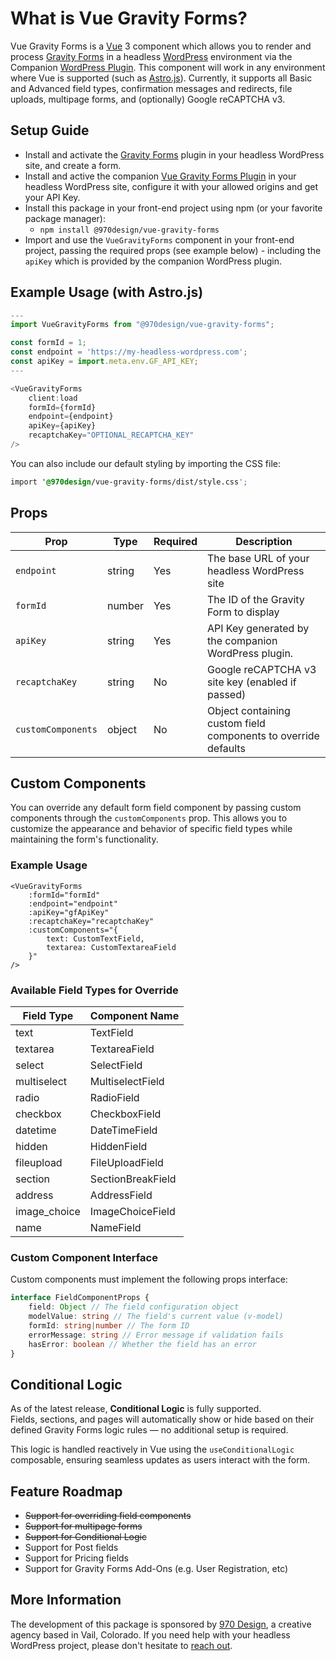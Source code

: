 # What is Vue Gravity Forms?

Vue Gravity Forms is a [Vue](https://vuejs.org/) 3 component which allows you to render and process [Gravity Forms](https://www.gravityforms.com/) in a headless [WordPress](https://wordpress.org/) environment via the Companion [WordPress Plugin](https://github.com/970Design/nsz-vue-gravity-forms-plugin).  This component will work in any environment where Vue is supported (such as [Astro.js](https://astro.build/)).  Currently, it supports all Basic and Advanced field types, confirmation messages and redirects, file uploads, multipage forms, and (optionally) Google reCAPTCHA v3.

## Setup Guide

- Install and activate the [Gravity Forms](https://www.gravityforms.com/) plugin in your headless WordPress site, and create a form.
- Install and active the companion [Vue Gravity Forms Plugin](https://github.com/970Design/nsz-vue-gravity-forms-plugin) in your headless WordPress site, configure it with your allowed origins and get your API Key.
- Install this package in your front-end project using npm (or your favorite package manager):
    - `npm install @970design/vue-gravity-forms`
- Import and use the `VueGravityForms` component in your front-end project, passing the required props (see example below) - including the `apiKey` which is provided by the companion WordPress plugin.

## Example Usage (with Astro.js)

```javascript
---
import VueGravityForms from "@970design/vue-gravity-forms";

const formId = 1;
const endpoint = 'https://my-headless-wordpress.com';
const apiKey = import.meta.env.GF_API_KEY;
---

<VueGravityForms
    client:load
    formId={formId}
    endpoint={endpoint}
    apiKey={apiKey}
    recaptchaKey="OPTIONAL_RECAPTCHA_KEY"
/>
```

You can also include our default styling by importing the CSS file:

```css
import '@970design/vue-gravity-forms/dist/style.css';
```

## Props

| Prop | Type | Required | Description                                          |
|------|------|----------|------------------------------------------------------|
| `endpoint` | string | Yes | The base URL of your headless WordPress site         |
| `formId` | number | Yes | The ID of the Gravity Form to display                |
| `apiKey` | string | Yes | API Key generated by the companion WordPress plugin. |
| `recaptchaKey` | string | No | Google reCAPTCHA v3 site key (enabled if passed)     |
| `customComponents` | object | No | Object containing custom field components to override defaults |

## Custom Components

You can override any default form field component by passing custom components through the `customComponents` prop. This allows you to customize the appearance and behavior of specific field types while maintaining the form's functionality.

### Example Usage

```vue  
<VueGravityForms 
    :formId="formId" 
    :endpoint="endpoint" 
    :apiKey="gfApiKey"
    :recaptchaKey="recaptchaKey"
    :customComponents="{ 
        text: CustomTextField, 
        textarea: CustomTextareaField 
    }"
/>
```

### Available Field Types for Override

| Field Type | Component Name |
|------------|----------------|
| text | TextField |
| textarea | TextareaField |
| select | SelectField |
| multiselect | MultiselectField |
| radio | RadioField |
| checkbox | CheckboxField |
| datetime | DateTimeField |
| hidden | HiddenField |
| fileupload | FileUploadField |
| section | SectionBreakField |
| address | AddressField |
| image_choice | ImageChoiceField |
| name | NameField |

### Custom Component Interface

Custom components must implement the following props interface:

```typescript 
interface FieldComponentProps {
    field: Object // The field configuration object 
    modelValue: string // The field's current value (v-model) 
    formId: string|number // The form ID 
    errorMessage: string // Error message if validation fails 
    hasError: boolean // Whether the field has an error 
}
```

## Conditional Logic

As of the latest release, **Conditional Logic** is fully supported.  
Fields, sections, and pages will automatically show or hide based on their defined Gravity Forms logic rules — no additional setup is required.

This logic is handled reactively in Vue using the `useConditionalLogic` composable, ensuring seamless updates as users interact with the form.


## Feature Roadmap

- ~~Support for overriding field components~~
- ~~Support for multipage forms~~
- ~~Support for Conditional Logic~~
- Support for Post fields
- Support for Pricing fields
- Support for Gravity Forms Add-Ons (e.g. User Registration, etc)

## More Information

The development of this package is sponsored by [970 Design](https://970design.com), a creative agency based in Vail, Colorado.  If you need help with your headless WordPress project, please don't hesitate to [reach out](https://970design.com/reach-out/).
